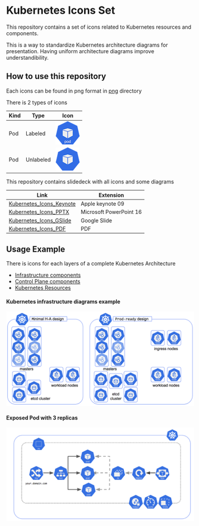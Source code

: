 # Kubernetes Icons Set

This repository contains a set of icons related to Kubernetes resources and components.

This is a way to standardize Kubernetes architecture diagrams for presentation. Having uniform architecture diagrams improve understandibility.

## How to use this repository

Each icons can be found in png format in [png](png) directory

There is 2 types of icons

| Kind  | Type       | Icon                             |
|-------|------------|----------------------------------|
|  Pod  | Labeled    | ![](./doc/pod-labeled.png)       |
|  Pod  | Unlabeled  | ![](./doc/pod-unlabeled.png)     |


This repository contains slidedeck with all icons and some diagrams

| Link  | Extension  |
|-------|------------|
|  [Kubernetes_Icons_Keynote](./slidedeck/Kubernetes_Icons_Keynote.key)  | Apple keynote 09    |
|  [Kubernetes_Icons_PPTX](./slidedeck/Kubernetes_Icons_PPTX.pptx)  | Microsoft PowerPoint 16    |
|  [Kubernetes_Icons_GSlide](URL)  | Google Slide    |
|  [Kubernetes_Icons_PDF](./slidedeck/Kubernetes_Icons_PDF.pdf)  |  PDF  |

## Usage Example

There is icons for each layers of a complete Kubernetes Architecture
* [Infrastructure components](./png/infrastructure_components)
* [Control Plane components](./png/controle_plane_components)
* [Kubernetes Resources](./png/k8s_resources)

#### Kubernetes infrastructure diagrams example
![](./doc/k8s-infra.png)

#### Exposed Pod with 3 replicas
![](./doc/k8s-exposed-pod.png)
